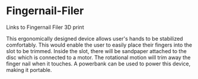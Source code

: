 # Fingernail-Filer
Links to Fingernail Filer 3D print

This ergonomically designed device allows user's hands to be stabilized comfortably. This would enable the user to easily place their fingers into the slot to be trimmed. Inside the slot, there will be sandpaper attached to the disc which is connected to a motor. The rotational motion will trim away the finger nail when it touches. A powerbank can be used to power this device, making it portable.
